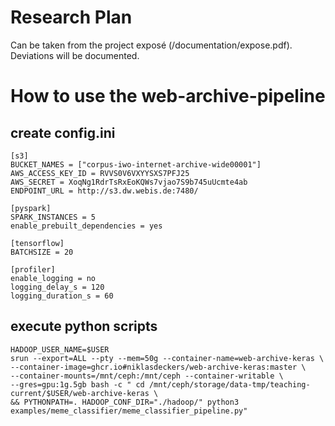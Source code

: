 # Research Plan

Can be taken from the project exposé (/documentation/expose.pdf). Deviations will be documented.

# How to use the web-archive-pipeline
## create config.ini
```
[s3]
BUCKET_NAMES = ["corpus-iwo-internet-archive-wide00001"]
AWS_ACCESS_KEY_ID = RVVS0V6VXYYSXS7PFJ25
AWS_SECRET = XoqNg1RdrTsRxEoKQWs7vjao7S9b745uUcmte4ab
ENDPOINT_URL = http://s3.dw.webis.de:7480/

[pyspark]
SPARK_INSTANCES = 5
enable_prebuilt_dependencies = yes

[tensorflow]
BATCHSIZE = 20

[profiler]
enable_logging = no
logging_delay_s = 120
logging_duration_s = 60
```

## execute python scripts
```
HADOOP_USER_NAME=$USER 
srun --export=ALL --pty --mem=50g --container-name=web-archive-keras \
--container-image=ghcr.io#niklasdeckers/web-archive-keras:master \
--container-mounts=/mnt/ceph:/mnt/ceph --container-writable \
--gres=gpu:1g.5gb bash -c " cd /mnt/ceph/storage/data-tmp/teaching-current/$USER/web-archive-keras \
&& PYTHONPATH=. HADOOP_CONF_DIR="./hadoop/" python3 examples/meme_classifier/meme_classifier_pipeline.py"
```
